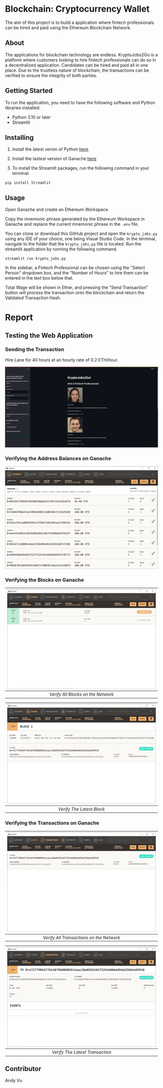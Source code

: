 # Blockchain: Cryptocurrency Wallet
The aim of this project is to build a application where fintech professionals can be hired and paid using the Ethereum Blockchain Network.

## About
The applications for blockchain technology are endless. KryptoJobs2Go is a platform where customers looking to hire fintech professionals can do so in a decentralized application. Candidates can be hired and paid all in one place. Due to the trustless nature of blockchain, the transactions can be verified to ensure the integrity of both parties. 

## Getting Started
To run the application, you need to have the following software and Python libraries installed:

- Python 3.10 or later
- Streamlit

## Installing
1. Install the latest verion of Python [here](https://www.python.org/downloads/).

2. Install the lastest version of Ganache [here](https://trufflesuite.com/ganache/)

3. To install the Streamlit packages, run the following command in your terminal.

```
pip install Streamlit
```

## Usage
Open Ganache and create an Ethereum Workspace.

Copy the mnemonic phrase generated by the Ethereum Workspace in Ganache and replace the current mnemonic phrase in the `.env` file.

You can clone or download this GitHub project and open the `krypto_jobs.py` using any IDE of your choice, one being Visual Studio Code. In the terminal, navigate to the folder that the `krypto_jobs.py` file is located. Run the streamlit application by running the following command. 

```
streamlit run krypto_jobs.py
```

In the sidebar, a Fintech Professional can be chosen using the "Select Person" dropdown box, and the "Number of Hours" to hire them can be entered in the text box below that.

Total Wage will be shown in Ether, and pressing the "Send Transaction" button will process the transaction onto the blockchain and return the Validated Transaction Hash.

# Report
## Testing the Web Application

### Sending the Transaction

Hire Lane for 40 hours at an hourly rate of 0.2 ETH/hour.

<center>
    <img src="Images/StreamlitSendTransaction.png">
</center>

### Verifying the Address Balances on Ganache

<center>
    <img src="Images/GanacheAccounts.png">
</center>

### Verifying the Blocks on Ganache

|<img src="Images/GanacheBlocks.png"> |
|:--:|
|*Verify All Blocks on the Network*|

|<img src="Images/GanacheTransactionBlock.png"> |
|:--:|
|*Verify The Latest Block*|

### Verifying the Transactions on Ganache

|<img src="Images/GanacheTransactions.png"> |
|:--:|
|*Verify All Transactions on the Network*|

|<img src="Images/GanacheToTransactions.png"> |
|:--:|
|*Verify The Latest Transaction*|

## Contributor
Andy Vu